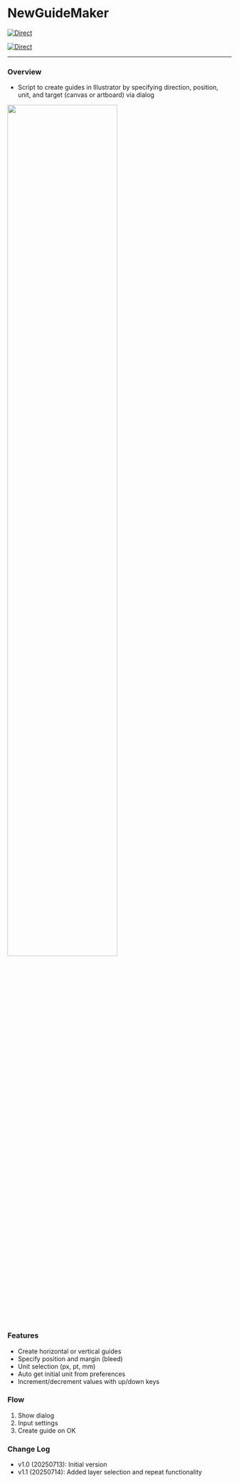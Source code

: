 # NewGuideMaker


[![Direct](https://img.shields.io/badge/Direct%20Link-NewGuideMaker.jsx-ffcc00.svg)](https://github.com/swwwitch/illustrator-scripts/blob/master/jsx/guide/NewGuideMaker.jsx)

[![Direct](https://img.shields.io/badge/Back%20to%20home-All%20scripts-cccccc.svg)](https://github.com/swwwitch/illustrator-scripts/blob/master/README.md)

---


### Overview

- Script to create guides in Illustrator by specifying direction, position, unit, and target (canvas or artboard) via dialog

<img alt="" src="https://www.dtp-transit.jp/images/ss-688-986-72-20250713-213605.png" width="70%" />

### Features

- Create horizontal or vertical guides
- Specify position and margin (bleed)
- Unit selection (px, pt, mm)
- Auto get initial unit from preferences
- Increment/decrement values with up/down keys

### Flow

1. Show dialog
2. Input settings
3. Create guide on OK

### Change Log

- v1.0 (20250713): Initial version
- v1.1 (20250714): Added layer selection and repeat functionality

